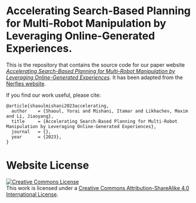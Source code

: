#  Accelerating Search-Based Planning for Multi-Robot Manipulation by Leveraging Online-Generated Experiences.

This is the repository that contains the source code for our paper website [_Accelerating Search-Based Planning for Multi-Robot Manipulation by Leveraging Online-Generated Experiences_](https://x-cbs.github.io/).
It has been adapted from the [Nerfies website](https://nerfies.github.io).

If you find our work useful, please cite:
```
@article{shaoulmishani2023accelerating,
  author    = {Shaoul, Yorai and Mishani, Itamar and Likhachev, Maxim and Li, Jiaoyang},
  title     = {Accelerating Search-Based Planning for Multi-Robot Manipulation by Leveraging Online-Generated Experiences},
  journal   = {},
  year      = {2023},
}
```

# Website License
<a rel="license" href="http://creativecommons.org/licenses/by-sa/4.0/"><img alt="Creative Commons License" style="border-width:0" src="https://i.creativecommons.org/l/by-sa/4.0/88x31.png" /></a><br />This work is licensed under a <a rel="license" href="http://creativecommons.org/licenses/by-sa/4.0/">Creative Commons Attribution-ShareAlike 4.0 International License</a>.
